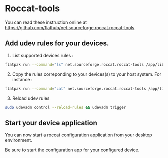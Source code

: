 # Roccat-tools

You can read these instruction online at https://github.com/flathub/net.sourceforge.roccat.roccat-tools.

## Add udev rules for your devices.

1. List supported devices rules :

```sh
flatpak run --command="ls" net.sourceforge.roccat.roccat-tools /app/lib/udev
```

2. Copy the rules correponding to your devices(s) to your host system. For instance :

```sh
flatpak run --command="cat" net.sourceforge.roccat.roccat-tools /app/lib/udev/90-roccat-[YOUR_DEVICE].rules | sudo tee /etc/udev/rules.d/90-roccat-[YOUR_DEVICE].rules
```

3. Reload udev rules

```sh
sudo udevadm control --reload-rules && udevadm trigger
```

## Start your device application

You can now start a roccat configuration application from your desktop environment.

Be sure to start the configuration app for your configured device.